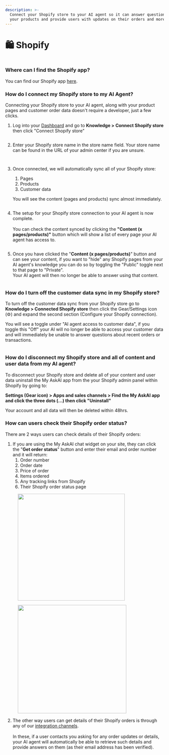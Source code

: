 ```yaml
---
description: >-
  Connect your Shopify store to your AI agent so it can answer questions about
  your products and provide users with updates on their orders and more.
---
```


# 🛍️ Shopify

<figure><img src="../.gitbook/assets/image (483).png" alt=""><figcaption></figcaption></figure>

### Where can I find the Shopify app?

You can find our Shopify app [here](https://apps.shopify.com/my-askai-ai-support-agent).

### How do I connect my Shopify store to my AI Agent?

Connecting your Shopify store to your AI agent, along with your product pages and customer order data doesn't require a developer, just a few clicks.

1. Log into your [Dashboard](https://myaskai.com/dashboard) and go to **Knowledge > Connect Shopify store** then click "Connect Shopify store"

<figure><img src="../.gitbook/assets/image (32).png" alt=""><figcaption></figcaption></figure>

2. Enter your Shopify store name in the store name field. Your store name can be found in the URL of your admin center if you are unsure.

<figure><img src="../.gitbook/assets/image (33).png" alt=""><figcaption></figcaption></figure>

<figure><img src="../.gitbook/assets/image (34).png" alt=""><figcaption></figcaption></figure>

3.  Once connected, we will automatically sync all of your Shopify store:

    1. Pages
    2. Products
    3. Customer data

    You will see the content (pages and products) sync almost immediately.

<figure><img src="../.gitbook/assets/image (36).png" alt=""><figcaption></figcaption></figure>

4. The setup for your Shopify store connection to your AI agent is now complete. \
   \
   You can check the content synced by clicking the **"Content (x pages/products)"** button which will show a list of every page your AI agent has access to.

<figure><img src="../.gitbook/assets/image (38).png" alt=""><figcaption></figcaption></figure>

5. Once you have clicked the "**Content (x pages/products)**" button and can see your content, if you want to "hide" any Shopify pages from your AI agent's knowledge you can do so by toggling the "Public" toggle next to that page to "Private". \
   Your AI agent will then no longer be able to answer using that content.

<figure><img src="../.gitbook/assets/image (39).png" alt=""><figcaption></figcaption></figure>

### How do I turn off the customer data sync in my Shopify store?

To turn off the customer data sync from your Shopify store go to **Knowledge > Connected Shopify store** then click the Gear/Settings icon (⚙️) and expand the second section (Configure your Shopify connection).

You will see a toggle under "AI agent access to customer data", if you toggle this "Off" your AI will no longer be able to access your customer data and will immediately be unable to answer questions about recent orders or transactions.

<figure><img src="../.gitbook/assets/image (37).png" alt=""><figcaption></figcaption></figure>

### How do I disconnect my Shopify store and all of content and user data from my AI agent?

To disconnect your Shopify store and delete all of your content and user data uninstall the My AskAI app from the your Shopify admin panel within Shopify by going to:

**Settings (Gear icon) > Apps and sales channels > Find the My AskAI app and click the three dots (...) then click "Uninstall"**

Your account and all data will then be deleted within 48hrs.

### How can users check their Shopify order status?

There are 2 ways users can check details of their Shopify orders:

1. If you are using the My AskAI chat widget on your site, they can click the "**Get order status**" button and enter their email and order number and it will return:
   1. Order number
   2. Order date
   3. Price of order
   4. Items ordered
   5. Any tracking links from Shopify
   6. Their Shopify order status page&#x20;

<figure><img src="../.gitbook/assets/image (40).png" alt="" width="340"><figcaption></figcaption></figure>

<figure><img src="../.gitbook/assets/image (42).png" alt="" width="345"><figcaption></figcaption></figure>

2. The other way users can get details of their Shopify orders is through any of our [integration channels](channels/).\
   \
   In these, if a user contacts you asking for any order updates or details, your AI agent will automatically be able to retrieve such details and provide answers on them (as their email address has been verified).

<figure><img src="../.gitbook/assets/image (43).png" alt=""><figcaption></figcaption></figure>
